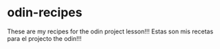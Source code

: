 # odin-recipes
These are my recipes for the odin project lesson!!!
Estas son mis recetas para el projecto the odin!!!
